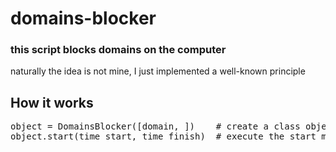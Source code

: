 # domains-blocker

### this script blocks domains on the computer

naturally the idea is not mine, I just implemented a well-known principle

## How it works

<pre>
object = DomainsBlocker([domain, ])    # create a class object, a list of domains as a parameter
object.start(time start, time finish)  # execute the start method with the time frame as a parameter
</pre>
